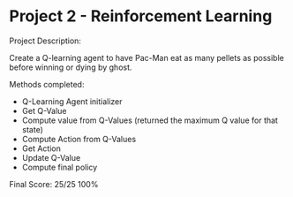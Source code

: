 # Project 2 - Reinforcement Learning

Project Description:

Create a Q-learning agent to have Pac-Man eat as many pellets as possible before winning or dying by ghost.

Methods completed:
+ Q-Learning Agent initializer
+ Get Q-Value
+ Compute value from Q-Values (returned the maximum Q value for that state)
+ Compute Action from Q-Values
+ Get Action
+ Update Q-Value
+ Compute final policy

Final Score: 
25/25
100%
